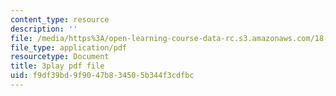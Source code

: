 ```yaml
---
content_type: resource
description: ''
file: /media/https%3A/open-learning-course-data-rc.s3.amazonaws.com/18-086-mathematical-methods-for-engineers-ii-spring-2006/f9df39bd9f9047b834505b344f3cdfbc_Y25UBGeu_2g.pdf
file_type: application/pdf
resourcetype: Document
title: 3play pdf file
uid: f9df39bd-9f90-47b8-3450-5b344f3cdfbc
---
```

